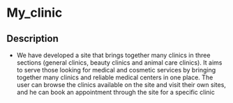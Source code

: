 # My_clinic

## Description 
* We have developed a site that brings together many clinics in three sections (general clinics, beauty clinics and animal care clinics). It aims to serve those looking for medical and cosmetic services by bringing together many clinics and reliable medical centers in one place. The user can browse the clinics available on the site and visit their own sites, and he can book an appointment through the site for a specific clinic
